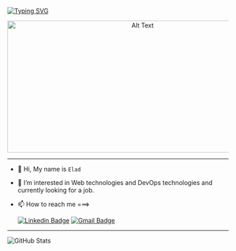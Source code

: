 [![Typing SVG](https://readme-typing-svg.herokuapp.com?duration=3000&center=true&size=40&width=1000&height=90&lines=Welcome+to+my+Github+Page!;I'm+Elad+Harel+😄)](https://git.io/typing-svg)
  

<p align="center">
  <img src="https://hawkticehurst.com/imgs/hero.png" alt="Alt Text" width="600" height="300">
</p>
  
  <hr>


- 👋 Hi, My name is `Elad`
- 👀 I’m interested in Web technologies and DevOps technologies and currently looking for a job.
- 📫 How to reach me ===>

     [![Linkedin Badge](https://img.shields.io/badge/-Elad%20Harel-blue?style=flat-square&logo=Linkedin&logoColor=white&link&=https://www.linkedin.com/in/elad-harel-06ab61183/)](https://www.linkedin.com/in/elad-harel-06ab61183/) 
[![Gmail Badge](https://img.shields.io/badge/-Eladjmc88@gmail.com-c14438?style=flat-square&logo=Gmail&logoColor=white&link=mailto:Eladjmc88@gmail.com)](mailto:benben95939@gmail.com)
<hr>


![GitHub Stats](https://github-readme-stats.vercel.app/api?username=eladjmc&theme=radical)


<!---
eladjmc/eladjmc is a ✨ special ✨ repository because its `README.md` (this file) appears on your GitHub profile.
You can click the Preview link to take a look at your changes.
--->
